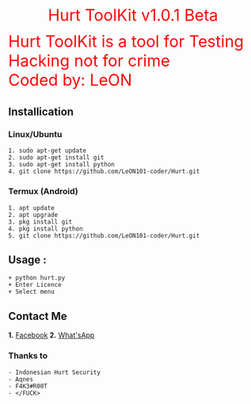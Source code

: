 <p align="center"><font color="red" size="6">
  Hurt ToolKit v1.0.1 Beta

Hurt ToolKit is a tool for Testing Hacking not for crime  
Coded by: LeON
</p></font>

## Installication
### Linux/Ubuntu
``` Linux
1. sudo apt-get update
2. sudo apt-get install git
3. sudo apt-get install python
4. git clone https://github.com/LeON101-coder/Hurt.git
```

### Termux (Android)
```
1. apt update
2. apt upgrade
3. pkg install git
4. pkg install python
5. git clone https://github.com/LeON101-coder/Hurt.git
```

## Usage :
``` Usage
+ python hurt.py
+ Enter Licence
+ Select menu
```

## Contact Me

<b>1.</b> <a href="https://m.facebook.com/leon101.coder">Facebook</a>
<b>  2.</b> <a href="https://api.whatsapp.com/send?phone=6285366745525">What'sApp</a>


### Thanks to
``` Thanks to
- Indonesian Hurt Security
- Aqnes
- F4K3#R00T
- </FUCK>
```
